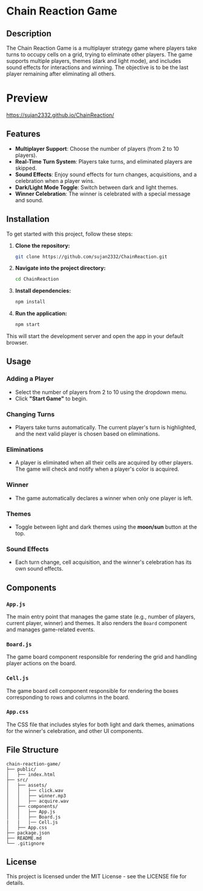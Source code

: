 # Chain Reaction Game

## Description
The Chain Reaction Game is a multiplayer strategy game where players take turns to occupy cells on a grid, trying to eliminate other players. The game supports multiple players, themes (dark and light mode), and includes sound effects for interactions and winning. The objective is to be the last player remaining after eliminating all others.

# Preview
https://sujan2332.github.io/ChainReaction/

## Features
- **Multiplayer Support**: Choose the number of players (from 2 to 10 players).
- **Real-Time Turn System**: Players take turns, and eliminated players are skipped.
- **Sound Effects**: Enjoy sound effects for turn changes, acquisitions, and a celebration when a player wins.
- **Dark/Light Mode Toggle**: Switch between dark and light themes.
- **Winner Celebration**: The winner is celebrated with a special message and sound.

## Installation

To get started with this project, follow these steps:

1. **Clone the repository:**

    ```bash
   git clone https://github.com/sujan2332/ChainReaction.git
   
2. **Navigate into the project directory:**

   ```bash
   cd ChainReaction
   
3. **Install dependencies:**

   ```bash
   npm install
   
4. **Run the application:**

   ```bash
   npm start
   
This will start the development server and open the app in your default browser.

## Usage

### Adding a Player
- Select the number of players from 2 to 10 using the dropdown menu.
- Click **"Start Game"** to begin.

### Changing Turns
- Players take turns automatically. The current player's turn is highlighted, and the next valid player is chosen based on eliminations.

### Eliminations
- A player is eliminated when all their cells are acquired by other players. The game will check and notify when a player's color is acquired.

### Winner
- The game automatically declares a winner when only one player is left.

### Themes
- Toggle between light and dark themes using the **moon/sun** button at the top.

### Sound Effects
- Each turn change, cell acquisition, and the winner's celebration has its own sound effects.

## Components

### `App.js`
The main entry point that manages the game state (e.g., number of players, current player, winner) and themes. It also renders the `Board` component and manages game-related events.

### `Board.js`
The game board component responsible for rendering the grid and handling player actions on the board.

### `Cell.js`
The game board cell component responsible for rendering the boxes corresponding to rows and columns in the board.

### `App.css`
The CSS file that includes styles for both light and dark themes, animations for the winner's celebration, and other UI components.

## File Structure
```
chain-reaction-game/
├── public/
│   ├── index.html
├── src/
│   ├── assets/
│   │   ├── click.wav
│   │   ├── winner.mp3
│   │   ├── acquire.wav
│   ├── components/
│   │   ├── App.js
│   │   ├── Board.js
|   |   |── Cell.js
│   ├── App.css
├── package.json
├── README.md
└── .gitignore
```

## License

 This project is licensed under the MIT License - see the LICENSE file for details.

